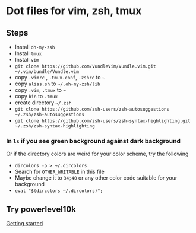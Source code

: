 # Dot files for vim, zsh, tmux

## Steps

- Install `oh-my-zsh`
- Install `tmux`
- Install `vim`
- `git clone https://github.com/VundleVim/Vundle.vim.git ~/.vim/bundle/Vundle.vim`
- copy `.vimrc` , `.tmux.conf`, `.zshrc` to `~`
- copy `alias.sh` to `~/.oh-my-zsh/lib`
- copy `.vim`, `.tmux` to `~`
- copy `bin` to `.tmux`
- create directory `~/.zsh`
- `git clone https://github.com/zsh-users/zsh-autosuggestions ~/.zsh/zsh-autosuggestions`
- `git clone https://github.com/zsh-users/zsh-syntax-highlighting.git ~/.zsh/zsh-syntax-highlighting`

### In `ls` if you see green background against dark background

Or if the directory colors are weird for your color scheme, try the following

- `dircolors -p > ~/.dircolors`
- Search for `OTHER_WRITABLE` in this file
- Maybe change it to `34;40` or any other color code suitable for your background
- `eval "$(dircolors ~/.dircolors)";`

## Try powerlevel10k

[Getting started](https://github.com/romkatv/powerlevel10k#manual)
